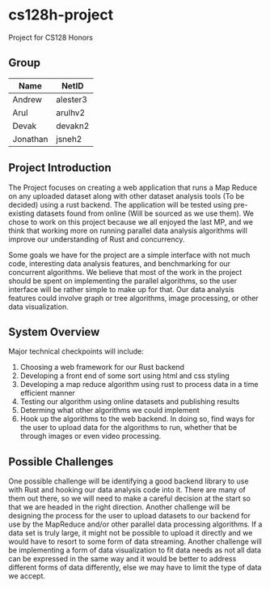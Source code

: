 # cs128h-project
Project for CS128 Honors

## Group
| Name | NetID |
| ------------- | ------------- |
| Andrew | alester3 |
| Arul | arulhv2 |
| Devak | devakn2 |
| Jonathan | jsneh2 |

## Project Introduction
The Project focuses on creating a web application that runs a Map Reduce on any uploaded dataset along with other dataset analysis tools (To be decided) using a rust backend. The application will be tested using pre-existing datasets found from online (Will be sourced as we use them). We chose to work on this project because we all enjoyed the last MP, and we think that working more on running parallel data analysis algorithms will improve our understanding of Rust and concurrency.

Some goals we have for the project are a simple interface with not much code, interesting data analysis features, and benchmarking for our concurrent algorithms. We believe that most of the work in the project should be spent on implementing the parallel algorithms, so the user interface will be rather simple to make up for that. Our data analysis features could involve graph or tree algorithms, image processing, or other data visualization.

## System Overview
Major technical checkpoints will include:
1) Choosing a web framework for our Rust backend
2) Developing a front end of some sort using html and css styling
3) Developing a map reduce algorithm using rust to process data in a time efficient manner
4) Testing our algorithm using online datasets and publishing results
5) Determing what other algorithms we could implement
6) Hook up the algorithms to the web backend. In doing so, find ways for the user to upload data for the algorithms to run, whether that be through images or even video processing.

## Possible Challenges

One possible challenge will be identifying a good backend library to use with Rust and hooking our data analysis code into it. There are many of them out there, so we will need to make a careful decision at the start so that we are headed in the right direction. Another challenge will be designing the process for the user to upload datasets to our backend for use by the MapReduce and/or other parallel data processing algorithms. If a data set is truly large, it might not be possible to upload it directly and we would have to resort to some form of data streaming. Another challenge will be implementing a form of data visualization to fit data needs as not all data can be expressed in the same way and it would be better to address different forms of data differently, else we may have to limit the type of data we accept.
